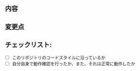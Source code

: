 ## 内容

<!--- PRの内容を記述 -->

## 変更点

<!--- 変更点の記述 -->

## チェックリスト:

<!--- チェックリストです。[x]のようにして印をつけられます。 -->

-   [ ] このリポジトリのコードスタイルに沿っているか
-   [ ] 自分自身で動作確認を行ったか、また、それは正常に動作したか
